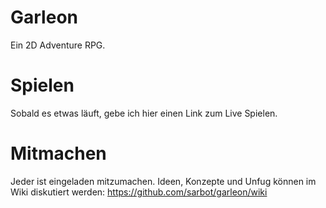 # Garleon
Ein 2D Adventure RPG.

# Spielen
Sobald es etwas läuft, gebe ich hier einen Link zum Live Spielen.

# Mitmachen
Jeder ist eingeladen mitzumachen. Ideen, Konzepte und Unfug können im Wiki diskutiert werden:
https://github.com/sarbot/garleon/wiki
